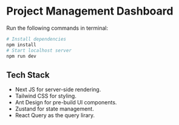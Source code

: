 # Project Management Dashboard

Run the following commands in terminal:

```bash
# Install dependencies
npm install
# Start localhost server
npm run dev
```

## Tech Stack

- Next JS for server-side rendering.
- Tailwind CSS for styling.
- Ant Design for pre-build UI components.
- Zustand for state management.
- React Query as the query lirary.
